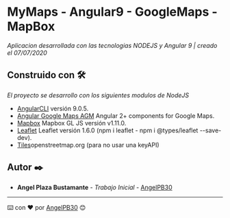 # MyMaps - Angular9 - GoogleMaps - MapBox

_Aplicacion desarrollada con las tecnologias NODEJS y Angular 9 | creado el 07/07/2020_

## Construido con 🛠️

_El proyecto se desarrollo con los siguientes modulos de NodeJS_

* [AngularCLI](https://github.com/angular/angular-cli) versión 9.0.5.
* [Angular Google Maps AGM](https://angular-maps.com/) Angular 2+ components for Google Maps.
* [Mapbox](https://www.mapbox.com/) Mapbox GL JS versión v1.11.0.
* [Leaflet](https://leafletjs.com/) Leaflet versión 1.6.0 (npm i leaflet - npm i @types/leaflet --save-dev).
* [Tiles](https://wiki.openstreetmap.org/wiki/Tiles)openstreetmap.org (para no usar una keyAPI)


## Autor ✒️

* **Angel Plaza Bustamante** - *Trabajo Inicial* - [AngelPB30](https://github.com/AngelPB30) 

---
⌨️ con ❤️ por [AngelPB30](https://github.com/AngelPB30) 😊
